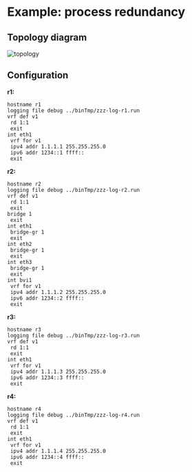 # Example: process redundancy

## **Topology diagram**

![topology](/img/conn-redun.tst.png)

## **Configuration**

**r1:**
```
hostname r1
logging file debug ../binTmp/zzz-log-r1.run
vrf def v1
 rd 1:1
 exit
int eth1
 vrf for v1
 ipv4 addr 1.1.1.1 255.255.255.0
 ipv6 addr 1234::1 ffff::
 exit
```

**r2:**
```
hostname r2
logging file debug ../binTmp/zzz-log-r2.run
vrf def v1
 rd 1:1
 exit
bridge 1
 exit
int eth1
 bridge-gr 1
 exit
int eth2
 bridge-gr 1
 exit
int eth3
 bridge-gr 1
 exit
int bvi1
 vrf for v1
 ipv4 addr 1.1.1.2 255.255.255.0
 ipv6 addr 1234::2 ffff::
 exit
```

**r3:**
```
hostname r3
logging file debug ../binTmp/zzz-log-r3.run
vrf def v1
 rd 1:1
 exit
int eth1
 vrf for v1
 ipv4 addr 1.1.1.3 255.255.255.0
 ipv6 addr 1234::3 ffff::
 exit
```

**r4:**
```
hostname r4
logging file debug ../binTmp/zzz-log-r4.run
vrf def v1
 rd 1:1
 exit
int eth1
 vrf for v1
 ipv4 addr 1.1.1.4 255.255.255.0
 ipv6 addr 1234::4 ffff::
 exit
```
